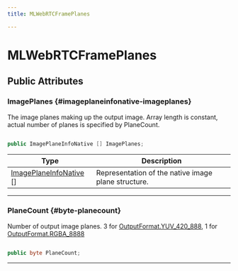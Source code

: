 ```yaml
---
title: MLWebRTCFramePlanes

---
```


# MLWebRTCFramePlanes










## Public Attributes

### ImagePlanes {#imageplaneinfonative-imageplanes}

The image planes making up the output image. Array length is constant, actual number of planes is specified by PlaneCount. 

```csharp

public ImagePlaneInfoNative [] ImagePlanes;

```

| Type | Description  | 
|--|--|
| [ImagePlaneInfoNative](/unity-api/api/UnityEngine.XR.MagicLeap/MLWebRTC/VideoSink/Frame/NativeBindings/UnityEngine.XR.MagicLeap.MLWebRTC.VideoSink.Frame.NativeBindings.ImagePlaneInfoNative.md) [] | Representation of the native image plane structure.  |





-----------

### PlaneCount {#byte-planecount}

Number of output image planes. 3 for [OutputFormat.YUV&#95;420&#95;888](/unity-api/api/UnityEngine.XR.MagicLeap/MLWebRTC/VideoSink/Frame/UnityEngine.XR.MagicLeap.MLWebRTC.VideoSink.Frame.md#enums-yuv-420-888), 1 for [OutputFormat.RGBA&#95;8888](/unity-api/api/UnityEngine.XR.MagicLeap/MLWebRTC/VideoSink/Frame/UnityEngine.XR.MagicLeap.MLWebRTC.VideoSink.Frame.md#enums-rgba-8888)

```csharp

public byte PlaneCount;

```






-----------

